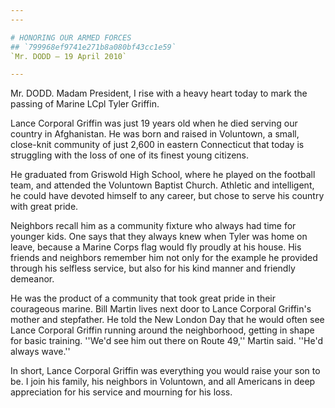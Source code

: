 ```yaml
---
---

# HONORING OUR ARMED FORCES
## `799968ef9741e271b8a080bf43cc1e59`
`Mr. DODD — 19 April 2010`

---
```



Mr. DODD. Madam President, I rise with a heavy heart today to mark 
the passing of Marine LCpl Tyler Griffin.

Lance Corporal Griffin was just 19 years old when he died serving our 
country in Afghanistan. He was born and raised in Voluntown, a small, 
close-knit community of just 2,600 in eastern Connecticut that today is 
struggling with the loss of one of its finest young citizens.

He graduated from Griswold High School, where he played on the 
football team, and attended the Voluntown Baptist Church. Athletic and 
intelligent, he could have devoted himself to any career, but chose to 
serve his country with great pride.

Neighbors recall him as a community fixture who always had time for 
younger kids. One says that they always knew when Tyler was home on 
leave, because a Marine Corps flag would fly proudly at his house. His 
friends and neighbors remember him not only for the example he provided 
through his selfless service, but also for his kind manner and friendly 
demeanor.

He was the product of a community that took great pride in their 
courageous marine. Bill Martin lives next door to Lance Corporal 
Griffin's mother and stepfather. He told the New London Day that he 
would often see Lance Corporal Griffin running around the neighborhood, 
getting in shape for basic training. ''We'd see him out there on Route 
49,'' Martin said. ''He'd always wave.''

In short, Lance Corporal Griffin was everything you would raise your 
son to be. I join his family, his neighbors in Voluntown, and all 
Americans in deep appreciation for his service and mourning for his 
loss.
